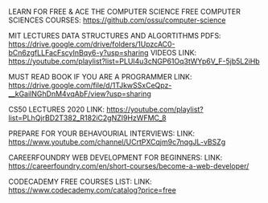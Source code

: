 LEARN FOR FREE & ACE THE COMPUTER SCIENCE
FREE COMPUTER SCIENCES COURSES: https://github.com/ossu/computer-science

MIT LECTURES DATA STRUCTURES AND ALGORTITHMS
PDFS: https://drive.google.com/drive/folders/1UpzcAC0-bCn6zgfLLFacFscyInBqy6-y?usp=sharing
VIDEOS LINK: https://youtube.com/playlist?list=PLUl4u3cNGP61Oq3tWYp6V_F-5jb5L2iHb

MUST READ BOOK IF YOU ARE A PROGRAMMER
LINK: https://drive.google.com/file/d/1TJkwSSxCeQpz-__kGailNGhDnM4vqAbF/view?usp=sharing

CS50 LECTURES 2020
LINK: https://youtube.com/playlist?list=PLhQjrBD2T382_R182iC2gNZI9HzWFMC_8

PREPARE FOR YOUR BEHAVOURIAL INTERVIEWS:
LINK: https://www.youtube.com/channel/UCrtPXCqjm9c7nqgJL-vBSZg

CAREERFOUNDRY WEB DEVELOPMENT FOR BEGINNERS:
LINK: https://careerfoundry.com/en/short-courses/become-a-web-developer/

CODECADEMY FREE COURSES LIST:
LINK: https://www.codecademy.com/catalog?price=free